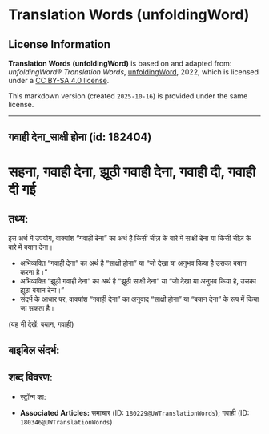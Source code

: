 # Translation Words (unfoldingWord)

## License Information

**Translation Words (unfoldingWord)** is based on and adapted from: _unfoldingWord® Translation Words_, [unfoldingWord](https://unfoldingword.org/utw), 2022, which is licensed under a [CC BY-SA 4.0 license](https://creativecommons.org/licenses/by-sa/4.0/legalcode.en).

This markdown version (created `2025-10-16`) is provided under the same license.



--------------------------------

## गवाही देना_साक्षी होना (id: 182404)

सहना, गवाही देना, झूठी गवाही देना, गवाही दी, गवाही दी गई
========================================================

तथ्य:
-----

इस अर्थ में उपयोग, वाक्यांश “गवाही देना” का अर्थ है किसी चीज़ के बारे में साक्षी देना या किसी चीज़ के बारे में बयान देना।

* अभिव्यक्ति “गवाही देना” का अर्थ है “साक्षी होना” या “जो देखा या अनुभव किया है उसका बयान करना है।”
* अभिव्यक्ति “झूठी गवाही देना” का अर्थ है “झूठी साक्षी देना” या “जो देखा या अनुभव किया है, उसका झूठा बयान देना।”
* संदर्भ के आधार पर, वाक्यांश “गवाही देना” का अनुवाद “साक्षी होना” या “बयान देना” के रूप में किया जा सकता है।

(यह भी देखें: बयान, गवाही)

बाइबिल संदर्भ:
--------------

शब्द विवरण:
-----------

* स्ट्रॉन्ग का:

* **Associated Articles:** समाचार (ID: `180229@UWTranslationWords`); गवाही (ID: `180346@UWTranslationWords`)

